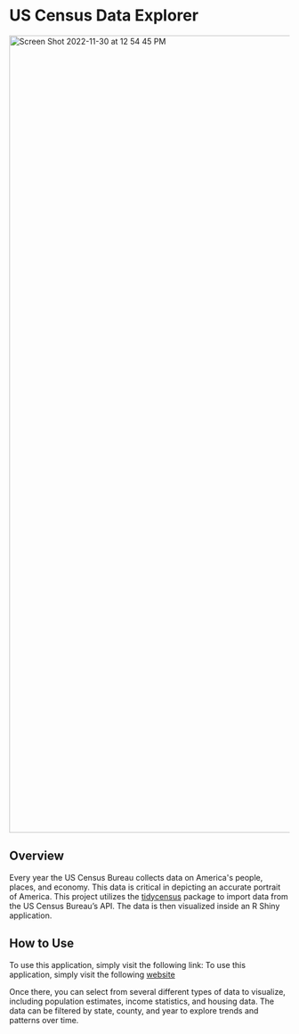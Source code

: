 # US Census Data Explorer
<img width="1431" alt="Screen Shot 2022-11-30 at 12 54 45 PM" src="https://user-images.githubusercontent.com/36116239/204872278-c1803c18-8817-4114-8096-5cdef1c85576.png">


## Overview
Every year the US Census Bureau collects data on America's people, places, and economy. This data is critical in depicting an accurate portrait of America. This project utilizes the [tidycensus](https://walker-data.com/tidycensus/index.html) package  to import data from the US Census Bureau’s API. The data is then visualized inside an R Shiny application.

## How to Use
To use this application, simply visit the following link: To use this application, simply visit the following [website](https://kzolea695.shinyapps.io/USCensusApp/)

Once there, you can select from several different types of data to visualize, including population estimates, income statistics, and housing data. The data can be filtered by state, county, and year to explore trends and patterns over time.

